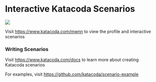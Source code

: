# Interactive Katacoda Scenarios

[![](http://shields.katacoda.com/katacoda/mwnn/count.svg)](https://www.katacoda.com/mwnn "Get your profile on Katacoda.com")

Visit https://www.katacoda.com/mwnn to view the profile and interactive scenarios

### Writing Scenarios
Visit https://www.katacoda.com/docs to learn more about creating Katacoda scenarios

For examples, visit https://github.com/katacoda/scenario-example
